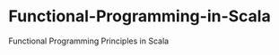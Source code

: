 Functional-Programming-in-Scala
===============================

Functional Programming Principles in Scala
